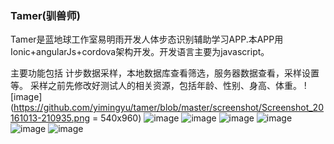### Tamer(驯兽师)
Tamer是蓝地球工作室易明雨开发人体步态识别辅助学习APP.本APP用Ionic+angularJs+cordova架构开发。开发语言主要为javascript。

主要功能包括 计步数据采样，本地数据库查看筛选，服务器数据查看，采样设置等。
采样之前先修改好测试人的相关资源，包括年龄、性别、身高、体重。
![image](https://github.com/yimingyu/tamer/blob/master/screenshot/Screenshot_20161013-210935.png = 540x960)
![image](https://github.com/yimingyu/tamer/blob/master/screenshot/Screenshot_20161013-211005.png)
![image](https://github.com/yimingyu/tamer/blob/master/screenshot/Screenshot_20161013-211842.png)
![image](https://github.com/yimingyu/tamer/blob/master/screenshot/Screenshot_20161013-211931.png)
![image](https://github.com/yimingyu/tamer/blob/master/screenshot/Screenshot_20161013-211944.png)
![image](https://github.com/yimingyu/tamer/blob/master/screenshot/Screenshot_20161013-212022.png)
![image](https://github.com/yimingyu/tamer/blob/master/screenshot/Screenshot_20161013-212045.png)


